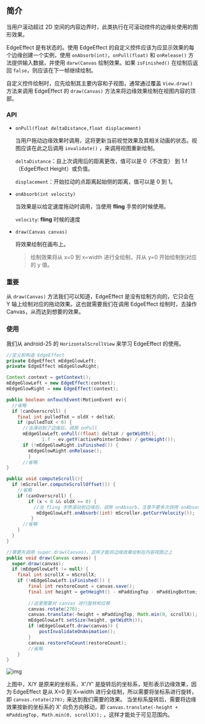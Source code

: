 ## 简介

当用户滚动超过 2D 空间的内容边界时，此类执行在可滚动控件的边缘处使用的图形效果。

EdgeEffect 是有状态的。使用 EdgeEffect 的自定义控件应该为应显示效果的每个边缘创建一个实例，使用 `onAbsorb(int)`，`onPull(float)` 和 `onRelease()` 方法提供输入数据，并使用 `darw(Canvas` 绘制效果。如果 `isFinished()` 在绘制后返回 `false`，则应该在下一帧继续绘制。

自定义控件绘制时，应先绘制其主要内容和子视图，通常通过覆盖 `View.draw()` 方法来调用 EdgeEffect 的 `draw(Canvas)` 方法来将边缘效果绘制在视图内容的顶部。



### API

* `onPull(float deltaDistance,float displacement)`

  当用户拖动边缘效果时调用，这将更新当前视觉效果及其相关动画的状态。视图应该在此之后调用 `invalidate()` ，来调用视图重新绘制。

  `deltaDistance`：自上次调用后的距离更改，值可以是 0（不改变） 到 1.f（EdgeEffect Height）或负值。

  `displacement`：开始拉动的点距离起始侧的距离，值可以是 0 到 1。

* `onAbsorb(int velocity)`

  当效果是以给定速度拖动时调用，当使用 **fling** 手势的时候使用。

  `velocity`: **fling** 时候的速度 

* `draw(Canvas canvas)`

  将效果绘制在画布上。

  > 绘制效果将从 x=0 到 x=width 进行全绘制，并从 y=0 开始绘制到对应的 y 值。



### 重要

从 `draw(Canvas)` 方法我们可以知道，EdgeEffect 是没有绘制方向的，它只会在 Y 轴上绘制对应的拖动效果。这也就需要我们在调用 EdgeEffect 绘制时，去操作 Canvas，从而达到想要的效果。



### 使用

我们从 android-25 的 `HorizontalScrollView` 来学习 EdgeEffect 的使用。

``` java
//定义和构造 EdgeEffect
private EdgeEffect mEdgeGlowLeft;
private EdgeEffect mEdgeGlowRight;

Context context = getContext();
mEdgeGlowLeft = new EdgeEffect(context);
mEdgeGlowRight = new EdgeEffect(context);
```

``` java
public boolean onTouchEvent(MotionEvent ev){
  //省略
  if (canOverscroll) {
    final int pulledToX = oldX + deltaX;
    if (pulledToX < 0) {
      //当滑动到了边缘后，调用 onPull
      mEdgeGlowLeft.onPull((float) deltaX / getWidth(),
             1.f - ev.getY(activePointerIndex) / getHeight());
      if (!mEdgeGlowRight.isFinished()) {
        mEdgeGlowRight.onRelease();
        }
      //省略
}
```

``` java
public void computeScroll(){
  if (mScroller.computeScrollOffset()) {
  	//省略
    if (canOverscroll) {
    	if (x < 0 && oldX >= 0) {
          //当 fling 手势滚动到边缘后，调用 onAbsorb，注意不要多次调用 onAbsorb
           mEdgeGlowLeft.onAbsorb((int) mScroller.getCurrVelocity());
         }
      //省略
    }
  }	
}
```

``` java
//需要先调用 super.draw(Canvas)，这样才能将边缘效果绘制在内容视图之上
public void draw(Canvas canvas) {
  super.draw(canvas);
  if (mEdgeGlowLeft != null) {
    final int scrollX = mScrollX;
    if (!mEdgeGlowLeft.isFinished()) {
    	final int restoreCount = canvas.save();
      	final int height = getHeight() - mPaddingTop - mPaddingBottom;
      	
      	//这里需要对 canvas 进行旋转和位移
      	canvas.rotate(270);
      	canvas.translate(-height + mPaddingTop, Math.min(0, scrollX));
      	mEdgeGlowLeft.setSize(height, getWidth());
      	if (mEdgeGlowLeft.draw(canvas)) {
        	postInvalidateOnAnimation();
        }
      	canvas.restoreToCount(restoreCount);
      	//省略
    }
}
```

![img](http://oy017242u.bkt.clouddn.com/EdgeEffects.png)

上图中，X/Y 是原来的坐标系，X'/Y' 是旋转后的坐标系，矩形表示边缘效果，因为 EdgeEffect 是从 X=0 到 X=width 进行全绘制，所以需要将坐标系进行旋转，即 `canvas.rotate(270);` 来达到我们需要的效果。 当坐标系旋转后，需要将边缘效果按新的坐标系的 X' 向负方向移动，即 `canvas.translate(-height + mPaddingTop, Math.min(0, scrollX));` ，这样才能处于可见范围内。